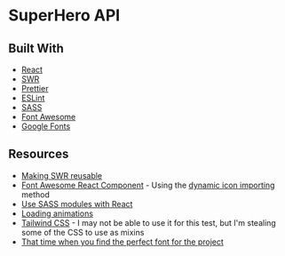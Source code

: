 # SuperHero API

## Built With

-   [React](https://reactjs.org/)
-   [SWR](https://swr.vercel.app/)
-   [Prettier](https://prettier.io/)
-   [ESLint](https://eslint.org/)
-   [SASS](https://sass-lang.com/)
-   [Font Awesome](https://fontawesome.com/)
-   [Google Fonts](https://fonts.google.com/)

## Resources

-   [Making SWR reusable](https://swr.vercel.app/docs/getting-started#make-it-reusable)
-   [Font Awesome React Component](https://fontawesome.com/v6/docs/web/use-with/react/) - Using the [dynamic icon importing](https://fontawesome.com/v6/docs/web/use-with/react/add-icons) method
-   [Use SASS modules with React](https://blog.bitsrc.io/how-to-use-sass-and-css-modules-with-create-react-app-83fa8b805e5e)
-   [Loading animations](https://cssfx.netlify.app/)
-   [Tailwind CSS](https://tailwindcss.com/docs/screen-readers) - I may not be able to use it for this test, but I'm stealing some of the CSS to use as mixins
-   [That time when you find the perfect font for the project](https://fonts.google.com/specimen/Fredericka+the+Great?query=Fredericka)
